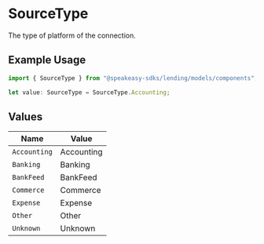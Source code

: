 # SourceType

The type of platform of the connection.

## Example Usage

```typescript
import { SourceType } from "@speakeasy-sdks/lending/models/components";

let value: SourceType = SourceType.Accounting;
```

## Values

| Name         | Value        |
| ------------ | ------------ |
| `Accounting` | Accounting   |
| `Banking`    | Banking      |
| `BankFeed`   | BankFeed     |
| `Commerce`   | Commerce     |
| `Expense`    | Expense      |
| `Other`      | Other        |
| `Unknown`    | Unknown      |